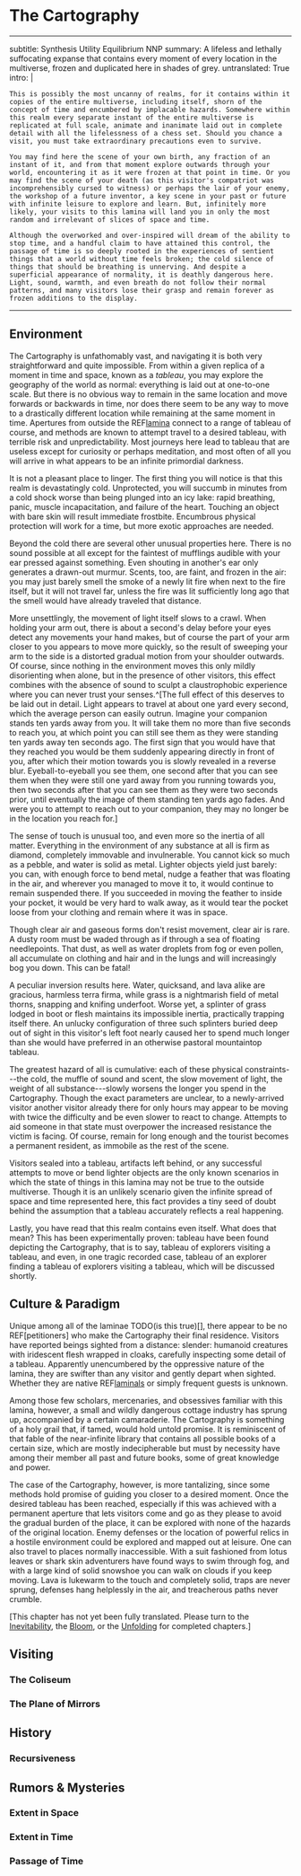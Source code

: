 # The Cartography

---
subtitle: Synthesis Utility Equilibrium NNP
summary: A lifeless and lethally suffocating expanse that contains every moment of every location in the multiverse, frozen and duplicated here in shades of grey.
untranslated: True
intro: |

    This is possibly the most uncanny of realms, for it contains within it copies of the entire multiverse, including itself, shorn of the concept of time and encumbered by implacable hazards. Somewhere within this realm every separate instant of the entire multiverse is replicated at full scale, animate and inanimate laid out in complete detail with all the lifelessness of a chess set. Should you chance a visit, you must take extraordinary precautions even to survive.

    You may find here the scene of your own birth, any fraction of an instant of it, and from that moment explore outwards through your world, encountering it as it were frozen at that point in time. Or you may find the scene of your death (as this visitor's compatriot was incomprehensibly cursed to witness) or perhaps the lair of your enemy, the workshop of a future inventor, a key scene in your past or future with infinite leisure to explore and learn. But, infinitely more likely, your visits to this lamina will land you in only the most random and irrelevant of slices of space and time.

    Although the overworked and over-inspired will dream of the ability to stop time, and a handful claim to have attained this control, the passage of time is so deeply rooted in the experiences of sentient things that a world without time feels broken; the cold silence of things that should be breathing is unnerving. And despite a superficial appearance of normality, it is deathly dangerous here. Light, sound, warmth, and even breath do not follow their normal patterns, and many visitors lose their grasp and remain forever as frozen additions to the display.

---

<!--
	- objects shoved outside of plane become completely normal, though this is rarely achieved. There are records of retrieval of a feather, some captured steam, and a few blades of grass.
	- https://en.wikipedia.org/wiki/Laplace%27s_demon - does this violate it?	read the whole article

- name
	+ The Cartography, The Exhibition, The Testimony
-->

## Environment

The Cartography is unfathomably vast, and navigating it is both very straightforward and quite impossible. From within a given replica of a moment in time and space, known as a <dfn id="tableau" def="A frozen replica of a particular moment in space and time.">tableau</dfn>, you may explore the geography of the world as normal: everything is laid out at one-to-one scale. But there is no obvious way to remain in the same location and move forwards or backwards in time, nor does there seem to be any way to move to a drastically different location while remaining at the same moment in time. Apertures from outside the REF[lamina](laminae) connect to a range of tableau of course, and methods are known to attempt travel to a desired tableau, with terrible risk and unpredictability. Most journeys here lead to tableau that are useless except for curiosity or perhaps meditation, and most often of all you will arrive in what appears to be an infinite primordial darkness.

It is not a pleasant place to linger. The first thing you will notice is that this realm is devastatingly cold. Unprotected, you will succumb in minutes from a cold shock worse than being plunged into an icy lake: rapid breathing, panic, muscle incapacitation, and failure of the heart. Touching an object with bare skin will result immediate frostbite. Encumbrous physical protection will work for a time, but more exotic approaches are needed.

Beyond the cold there are several other unusual properties here. There is no sound possible at all except for the faintest of mufflings audible with your ear pressed against something. Even shouting in another's ear only generates a drawn-out murmur. Scents, too, are faint, and frozen in the air: you may just barely smell the smoke of a newly lit fire when next to the fire itself, but it will not travel far, unless the fire was lit sufficiently long ago that the smell would have already traveled that distance.

More unsettlingly, the movement of light itself slows to a crawl. When holding your arm out, there is about a second's delay before your eyes detect any movements your hand makes, but of course the part of your arm closer to you appears to move more quickly, so the result of sweeping your arm to the side is a distorted gradual motion from your shoulder outwards. Of course, since nothing in the environment moves this only mildly disorienting when alone, but in the presence of other visitors, this effect combines with the absence of sound to sculpt a claustrophobic experience where you can never trust your senses.^[The full effect of this deserves to be laid out in detail. Light appears to travel at about one yard every second, which the average person can easily outrun. Imagine your companion stands ten yards away from you. It will take them no more than five seconds to reach you, at which point you can still see them as they were standing ten yards away ten seconds ago. The first sign that you would have that they reached you would be them suddenly appearing directly in front of you, after which their motion towards you is slowly revealed in a reverse blur. Eyeball-to-eyeball you see them, one second after that you can see them when they were still one yard away from you running towards you, then two seconds after that you can see them as they were two seconds prior, until eventually the image of them standing ten yards ago fades. And were you to attempt to reach out to your companion, they may no longer be in the location you reach for.]

The sense of touch is unusual too, and even more so the inertia of all matter. Everything in the environment of any substance at all is firm as diamond, completely immovable and invulnerable. You cannot kick so much as a pebble, and water is solid as metal. Lighter objects yield just barely: you can, with enough force to bend metal, nudge a feather that was floating in the air, and wherever you managed to move it to, it would continue to remain suspended there. If you succeeded in moving the feather to inside your pocket, it would be very hard to walk away, as it would tear the pocket loose from your clothing and remain where it was in space.

Though clear air and gaseous forms don't resist movement, clear air is rare. A dusty room must be waded through as if through a sea of floating needlepoints. That dust, as well as water droplets from fog or even pollen, all accumulate on clothing and hair and in the lungs and will increasingly bog you down. This can be fatal!

A peculiar inversion results here. Water, quicksand, and lava alike are gracious, harmless terra firma, while grass is a nightmarish field of metal thorns, snapping and knifing underfoot. Worse yet, a splinter of grass lodged in boot or flesh maintains its impossible inertia, practically trapping itself there. An unlucky configuration of three such splinters buried deep out of sight in this visitor's left foot nearly caused her to spend much longer than she would have preferred in an otherwise pastoral mountaintop tableau.

The greatest hazard of all is cumulative: each of these physical constraints---the cold, the muffle of sound and scent, the slow movement of light, the weight of all substance---slowly worsens the longer you spend in the Cartography. Though the exact parameters are unclear, to a newly-arrived visitor another visitor already there for only hours may appear to be moving with twice the difficulty and be even slower to react to change. Attempts to aid someone in that state must overpower the increased resistance the victim is facing. Of course, remain for long enough and the tourist becomes a permanent resident, as immobile as the rest of the scene.

Visitors sealed into a tableau, artifacts left behind, or any successful attempts to move or bend lighter objects are the only known scenarios in which the state of things in this lamina may not be true to the outside multiverse. Though it is an unlikely scenario given the infinite spread of space and time represented here, this fact provides a tiny seed of doubt behind the assumption that a tableau accurately reflects a real happening.

Lastly, you have read that this realm contains even itself. What does that mean? This has been experimentally proven: tableau have been found depicting the Cartography, that is to say, tableau of explorers visiting a tableau, and even, in one tragic recorded case, tableau of an explorer finding a tableau of explorers visiting a tableau, which will be discussed shortly.

## Culture & Paradigm

Unique among all of the laminae TODO(is this true)[], there appear to be no REF[petitioners] who make the Cartography their final residence. Visitors have reported beings sighted from a distance: slender: humanoid creatures with iridescent flesh wrapped in cloaks, carefully inspecting some detail of a tableau. Apparently unencumbered by the oppressive nature of the lamina, they are swifter than any visitor and gently depart when sighted. Whether they are native REF[laminals](cosmography#laminals) or simply frequent guests is unknown.

Among those few scholars, mercenaries, and obsessives familiar with this lamina, however, a small and wildly dangerous cottage industry has sprung up, accompanied by a certain camaraderie. The Cartography is something of a holy grail that, if tamed, would hold untold promise. It is reminiscent of that fable of the near-infinite library that contains all possible books of a certain size, which are mostly indecipherable but must by necessity have among their member all past and future books, some of great knowledge and power.

The case of the Cartography, however, is more tantalizing, since some methods hold promise of guiding you closer to a desired moment. Once the desired tableau has been reached, especially if this was achieved with a permanent aperture that lets visitors come and go as they please to avoid the gradual burden of the place, it can be explored with none of the hazards of the original location. Enemy defenses or the location of powerful relics in a hostile environment could be explored and mapped out at leisure. One can also travel to places normally inaccessible. With a suit fashioned from lotus leaves or shark skin adventurers have found ways to swim through fog, and with a large kind of solid snowshoe you can walk on clouds if you keep moving. Lava is lukewarm to the touch and completely solid, traps are never sprung, defenses hang helplessly in the air, and treacherous paths never crumble.

<p class="editor-note" id="untranslated">[This chapter has not yet been fully translated. Please turn to the <a href="18-cnd.html">Inevitability</a>, the <a href="25-cec.html">Bloom</a>, or the <a href="10-lnc.html">Unfolding</a> for completed chapters.]</p>


## Visiting

## Locations

### The Coliseum

### The Plane of Mirrors

## History

### Recursiveness

<!-- ### TODO some chance encounter -->

## Rumors & Mysteries

### Extent in Space

### Extent in Time

### Passage of Time

<style>
	.editor-note + h1,
	h1 + h1,
	h1 + h2,
	h2 + h2,
	h2 + h1 {
		display:  none;
	}
</style>

<!--

Here are some desired moments your traveler has had explained excitedly to her:

- TODO
- TODO

discuss groups trying, how it works: complex ritual *sometimes* guides journey in. you do in certain place hoping to see that place in certain time, but sometimes it latches on to an arbitrary thing, like your boots, and takes you to a frozen scene of cobbler making them, or of your boots decaying at bottom of a river, and now you're stuck cause water is treacherous. anything can be picked up, maybe a wisp of hair, you can end up anywhere those particles were or will be. or it goes wrong and you end up in far future or past, crushed by the change in landscape.

- due to the absolute immobility of most matter, even as minor an obstacle as a closed door or window left insufficiently ajar can thwart the most dedicated of visitors, though a curtain of fine sheer silk can, with enough bludgeoning, be made to part way.

### Navigation

As with every other lamina, apertures connecting to locations in the Cartography are scattered across the multiverse, many residing in Soblei. The vast, vast majority of these lead to uninteresting tableau or barren landscapes of the past or future or remote present. Attempts to travel to a particular time and location in this folded infinite spacetime require incredible power and are time-consuming, expensive, prone to error, and frequently fatal.

I have copied here the best efforts of TODO/name (scholar studying NNP) to summarize the complex mechanics of travel to, from, and within the Cartography:

> If one wishes to reach a specific tableau, there are three options:
>
> 1. Find an existing aperture that happens to go to the right period of time, and then make one's way from there to one's desired location without dying.
> 2. Use the standard teleportation spells and rituals, which are wildly inaccurate in this case and prone to failure. In the event one achieves the desired location, one will mostly likely not achieve the desired time. Once there, one will slowly die, and upon returning to one's home world before death, one will be unlikely to successfully return to the same tableau.
> 3. Attempt to modify an existing aperture to point to a new tableau. This is prone to catastrophic failure, but if one succeeds, one may come and go as one pleases, which reduces the chance of dying.

If you are interested in the particulars I have copied here more detailed notes:

> **Apertures**
>
> Pre-existing apertures to the Cartography are as uncommon. Most are of unknown provenance, probably the act of deities or demigods, the Wish of a magic user of vast power, unexpected cataclysms, eons of ritual, etc. They work as normal.
>
> I am aware of some successful attempts to bend an existing aperture to point to a different time or location, but I am aware of no attempts that achieved both at once, and aware of many attempts that have resulted in the destruction of the aperture and/or everything in the presence of the aperture at the time the attempt was made.
>
> Temporary apertures to or from or within the Cartography are almost impossible to aim accurately as I will describe shortly, but they last for normal amounts of time (as measured from the outside).
>
> **Travel within the Cartography**
>
> The separation of laminae and cardinal worlds is preserved in the Cartography. I am lucky to have in my laboratory a gate to the coronation of Prince Uyik in his resplendent palace on the Elemental Plane of Mirrors. From that tableau, simpler teleportation efforts that only work within the same realm will only take one elsewhere in the Elemental Plane of Mirrors, while inter-planar transport will take one to any realm. However, no matter how one gets there, one will remain at the moment of the coronation of Print Uyik.
>
> TODO: plane of mirrors: https://1d4chan.org/wiki/Plane_of_Mirrors
>
> Teleportation within the Cartography is subject to the same hazards and inaccuracies a teleportation normally is, but the rate and severity of mishaps is notably increased.
>
> The only known way to move in time from within is to do some foolish action that creates a tear in reality, for example by placing a portable hole in a bag of holding. This will fling the perpetrator and those near him to a random moment in time, but usually roughly in the same place.
>
> **Travel to the Cartography**
>
> very inaccurate location, totally random time. helps both time and place to have object related, but you might end up at time/place of something with distant provenance but directly physical relation.
>
> **Travel from the Cartography**
>
> more inaccurate location, sometimes random time. again helps both time and place to have object related

## Guide

### History

"History" is a laughable concept for a realm that contains within it the entire history of the multiverse, but some moments stand out as

TODO

#### Recursiveness

This latter has been recorded once, with tragic end. The famous pair of scholars TODO (pair of explorers) spent a long time studying this realm, primarily learning how to visit specific tableau. explorer who was frozen, there is an aperture to the moment in which he was frozen. people were able to reach separate moments which show frozen moment in time from the expedition in which he was lost. like A was frozen and B made it out, and B was able to find a scene showing both A and B, B seeing herself failing to save A. heartbreak! If they'd seen this first could they have prevented? segue into determinism stuff. The moment they saw this scene, they instantly understood what was about to happen.

someone seeing a tableau that represents their future death?

#### TODO

TODO some famous (chance) meeting here?

### Locations

#### TODO coliseum

A large cabinet under the bar at a private back room in the grimy Lukewarm Caldera in Soblei leads to possibly the most hospitable spot in the Cartography. The pub is of course named after the aperture, which leads to nothing less than the mouth of an active volcano in the aftermath of a vast eruption. TODO describe sea

While the Cartography is a famously bone-shatteringly freezing place, and the center of a bonfire is merely extremely cold, magma flows can approach pleasantly cool to the touch. And the center of this molten cataclysm is balmy enough to work up a sweat. Better yet, no one knows when or how the enormous amounts of smoke and ash and igneous chunks that must have hung in the air were cleaned out, but the atmosphere in and around the entire caldera is clean as the TODO(place as clean as plane of air)[Plane of Air]. A practically solid wall of billowing ash forms a barrier that begins just a couple dozen paces over the lip of the edge of the caldera, as well as overhead covering the whole opening. TODO would it be ash, also how bright

coliseum for interesting combat

inside caldera of volcano and it's like... cool but fine. and they laboriously cleared out the air of particles so you can move easily. coliseum, or another place?

#### TODO

plane of mirrors, unknown future or past. planar transport to all realms except some (like elemental planes) fails - because they don't exist? is this some ancient primordial past or degenerate future where only element planes exist?

(maybe quote from guy)

it's BEAUTIFUL and complex. the air is vibrantly clean and environment geometric and clear cut, so while the cold remains, physical navigation is easy. it is days before any encumbrance is noted at all. of course, the elemental planes, except for that of air, are so full of stuff as to be near instant death traps.

____ scholar in old age has given up on exploring the Cartography, and is now attempting to catalog the formal and complex society of blah city in the Plane of Mirrors. attempting to decipher their written language but no progress, but their visual art is astounding.

the slow light affect is CREEPY. you are constantly catching glimpses of yourself in the past, sometimes reflected across dozens of mirrors through an unexpected angle, hours ago. guy has gone in with friends etc., but he swears that he has caught moving glimpses of people he doesn't recognize, but no way of knowing if it's ancient light reflected in some arduous route of visitors from years before he obtained the aperture, or if another aperture exists or someone is somehow sneaking in. attempts to trace the source are through complex passageways are hopeless.

really hard to navigate, leaves breadcrumbs (what kind?)

### Figures & Groups

anything apart from that guild?

### Festivals & Traditions

ritual revisiting of past event. snowy mountain where something religious or whatever retrieved. or maybe they were saved, vanquished enemy, etc. it's like hajj. super snowy and difficult and you're meant to forge through snow and bring some back, though many routes are cleared out over time and good for the lazy or infirm or less dedicated. but HUGE mountain so even untold years there's plenty. snow on feet as well. do you craft your own suit/armor? passed down? shield?

### Rumors & Mysteries

#### Extent in Space

TODO(replace Sigil and Outlands and spire and EVERYTHING with Soblei)[]

To be clear, the Cartography doesn't reflect only cardinal worlds. It holds everything---the Inner and Outer Planes, the Astral and the Ethereal, wildspace, the Hinterlands, all of it, even the Far Realm. The one exception, perhaps, is Sigil. Tableau of the Outlands are plentiful (notably, magic is not suppressed in tableau there) from which of course you can see Sigil atop the infinite Spire. But since the Spire is infinitely tall, there seems no way to reach Sigil. Must it be there, if it can be seen, replicated in total detail, holding all its secrets? For the slim price of overcoming this lamina's natural hazards, we could explore the City of Doors at leisure, unmolested by the Lady or her servants!

If Sigil is here, why have all attempts to reach tableau there failed? One theory is that the giant torus visible from the Outlands is not actually Sigil, which itself resides in some pocket demiplane. This wouldn't directly explain the lack of Sigil tableau, but would allow for the apparent visibility of Sigil from tableau of the Outlands without Sigil's interior being accessible, while some other explanation must be found for while Sigil alone is missing.

#### Extent in Time

The endless expanse of time appears to be fully represented. Tableau of ancient primordial scenes have been found, before the gods as we know them were formed. Distant futures have been found too: metropolises of teeming utopias and dystopias (but absent motion and social contact, it may be hard to tell which is which) as well as cold entropic wastelands. Technological marvels would reveal themselves if only their inventors could be spoken with, or their inventions were

future moments seem to exist, but it's unclear if this shows the future is deterministic, or if multiple future moments exist. no one has yet found two incompatible future moments, but are actively searching. (example of close call but not clear if incompatible)

#### Passage of Time

Light travels about 300,000,000m/s. Time passes about a billion times slower here, so light travels about 1ft/second. hold your hand out and move it, takes about 1 second before you see it move. So extremely cold because molecules moving billionth as fast, everything is basically absolute zero. No sound, unless you're really, really close. Moving is hard and gets harder. Touch works normal. Smell works but never travels. Maybe it's like "soul juice" that allows things to move, but which light doesn't have, but an arrow does.

### Visiting

## GM Guide

### Conditions

Most dangers of the original world are neutralized here, leaving only the natural dangers of the Cartography. The only things that remain harmful are:

- Pointy and sharp things still damage, often worse than they would normally due to their stiffness (e.g. grass)
- Crushing: if you for some reason end up trapped in some way, it's still a problem
- Suffocation: if you are somewhere with no air breathable by you, you will suffocate
- Heat: even the center of the plane of fire is merely warm, maybe a little hot. The center of the sun will still kill you.
- Noxious fumes: Gases behave normally, so carbon monoxide, for instance, would be harmful. Of course, if there's no oxygen (or whatever you need) you will suffocate. Noxious things in the air that are solid particulates (ash, say) will not cause the normal harm for they do not interact the way they normally would, but they will accumulate in your lungs (unless you take precautions) and slow you down and even tear at your insides, and any particulates that you bring back with you into the regular world will then do any harm they would do at that point.
- Things which, just by their mere sight, would driver a viewer mad are still dangerous to behold, for instance in the Far Realms. The effect tends to be less powerful though, and visitors with much preparation who are very familiar with the conditions of tableau are able to train and steel themselves to treat it is a harmless facsimile or the original.

How long until stuff bogs you down? A very dusty room or thick fog is challenging immediately, and within hours impenetrable. On the clearest of days you would move freely at first, within hours encumbered by tiny dust, pollen, other particulates, and by a day or two would be trapped.

### Transport

Permanent Teleportation Circle requires casting every day for 100 years. Existing permanent circles on the lamina that you know the sigils of you can go to that location, but utterly random time.

Plane Shift works for location, but random time.

Teleport works as normal, but the "same plane" means same plane as you're currently on in that tableau, and same slice of time.

The Gate spell doesn't let anything enter the plane, only works to leave the plane.

Wish works to teleport in to a desired location precisely, but still only 20% chance of the exact moment you wanted, 20% it's +/- minutes, 20% chance it's +/- hours, 20% chance it's +/- days, 20% it's +/- years. Wish may also alter an existing aperture to change its location precisely, and its time with the same % chances of error, and it remains permanent.

-->
